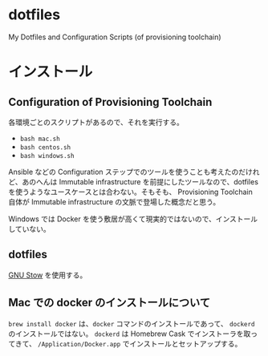 # dotfiles
My Dotfiles and Configuration Scripts (of provisioning toolchain)

# インストール
## Configuration of Provisioning Toolchain
各環境ごとのスクリプトがあるので、それを実行する。

- `bash mac.sh`
- `bash centos.sh`
- `bash windows.sh`

Ansible などの Configuration ステップでのツールを使うことも考えたのだけれど、あのへんは Immutable infrastructure を前提にしたツールなので、dotfiles を使うようなユースケースとは合わない。そもそも、 Provisioning Toolchain 自体が Immutable infrastructure の文脈で登場した概念だと思う。

Windows では Docker を使う敷居が高くて現実的ではないので、インストールしていない。

## dotfiles
[GNU Stow](https://www.gnu.org/software/stow/) を使用する。

## Mac での docker のインストールについて
`brew install docker` は、`docker` コマンドのインストールであって、 `dockerd` のインストールではない。
`dockerd` は Homebrew Cask でインストーラを取ってきて、 `/Application/Docker.app` でインストールとセットアップする。
